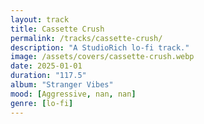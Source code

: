 ```yaml
---
layout: track
title: Cassette Crush
permalink: /tracks/cassette-crush/
description: "A StudioRich lo-fi track."
image: /assets/covers/cassette-crush.webp
date: 2025-01-01
duration: "117.5"
album: "Stranger Vibes"
mood: [Aggressive, nan, nan]
genre: [lo-fi]
---
```

